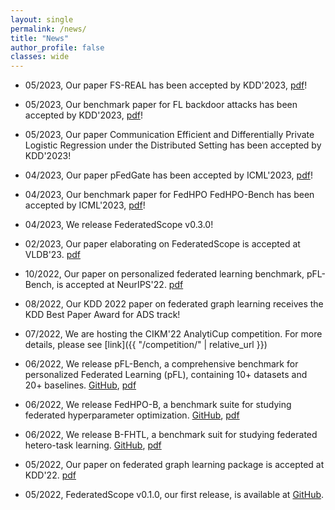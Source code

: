 ```yaml
---
layout: single
permalink: /news/
title: "News"
author_profile: false
classes: wide
---
```

- 05/2023, Our paper FS-REAL has been accepted by KDD'2023, [pdf](https://arxiv.org/abs/2303.13363)!

- 05/2023, Our benchmark paper for FL backdoor attacks has been accepted by KDD'2023, [pdf](https://arxiv.org/abs/2302.01677)!

- 05/2023, Our paper Communication Efficient and Differentially Private Logistic Regression under the Distributed Setting has been accepted by KDD'2023!

- 04/2023, Our paper pFedGate has been accepted by ICML'2023, [pdf](https://arxiv.org/abs/2305.02776)!

- 04/2023, Our benchmark paper for FedHPO FedHPO-Bench has been accepted by ICML'2023, [pdf](https://arxiv.org/abs/2206.03966)!

- 04/2023, We release FederatedScope v0.3.0!

- 02/2023, Our paper elaborating on FederatedScope is accepted at VLDB'23. [pdf](https://arxiv.org/pdf/2204.05011.pdf)

- 10/2022, Our paper on personalized federated learning benchmark, pFL-Bench, is accepted at NeurIPS'22. [pdf](https://arxiv.org/pdf/2206.03655.pdf)

- 08/2022, Our KDD 2022 paper on federated graph learning receives the KDD Best Paper Award for ADS track!

- 07/2022, We are hosting the CIKM'22 AnalytiCup competition. For more details, please see [link]({{ "/competition/" | relative_url }})

- 06/2022, We release pFL-Bench, a comprehensive benchmark for personalized Federated Learning (pFL), containing 10+ datasets and 20+ baselines. [GitHub](https://github.com/alibaba/FederatedScope/tree/master/benchmark/pFL-Bench), [pdf](https://arxiv.org/pdf/2206.03655.pdf) 

- 06/2022, We release FedHPO-B, a benchmark suite for studying federated hyperparameter optimization. [GitHub](https://github.com/alibaba/FederatedScope/tree/master/benchmark/FedHPOB), [pdf](https://arxiv.org/abs/2206.03966.pdf)

- 06/2022, We release B-FHTL, a benchmark suit for studying federated hetero-task learning. [GitHub](https://github.com/alibaba/FederatedScope/tree/master/benchmark/B-FHTL), [pdf](https://arxiv.org/pdf/2206.03436v2.pdf)

- 05/2022, Our paper on federated graph learning package is accepted at KDD'22. [pdf](https://arxiv.org/pdf/2204.05562.pdf)

- 05/2022, FederatedScope v0.1.0, our first release, is available at [GitHub](https://github.com/alibaba/FederatedScope).

